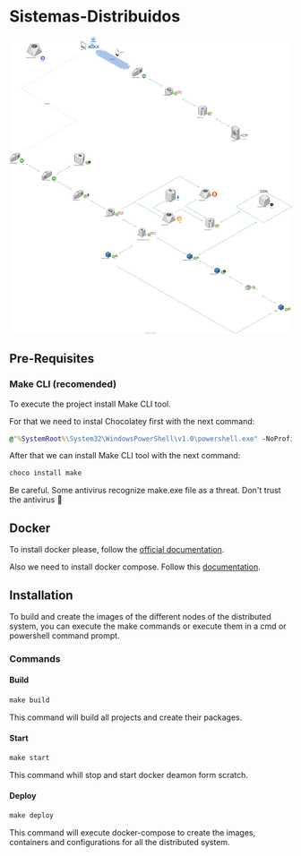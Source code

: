 # Sistemas-Distribuidos

![Diagram](Diagrama%20de%20Infraestructura.drawio.svg)

## Pre-Requisites

### Make CLI (recomended)

To execute the project install Make CLI tool.

For that we need to instal Chocolatey first with the next command:

```cmd
@"%SystemRoot%\System32\WindowsPowerShell\v1.0\powershell.exe" -NoProfile -InputFormat None -ExecutionPolicy Bypass -Command "[System.Net.ServicePointManager]::SecurityProtocol = 3072; iex ((New-Object System.Net.WebClient).DownloadString('https://community.chocolatey.org/install.ps1'))" && SET "PATH=%PATH%;%ALLUSERSPROFILE%\chocolatey\bin"
```

After that we can install Make CLI tool with the next command:

```cmd
choco install make
```

Be careful. Some antivirus recognize make.exe file as a threat. Don't trust the antivirus 🤣

## Docker

To install docker please, follow the [official documentation](https://docs.docker.com/desktop/install/windows-install/ "Docker Doc").

Also we need to install docker compose. Follow this [documentation](https://docs.docker.com/compose/install/other/).

## Installation

To build and create the images of the different nodes of the distributed system, you can execute the make commands or execute them in a cmd or powershell command prompt.

### Commands

#### Build

```cmd
make build
```

This command will build all projects and create their packages.

#### Start

```cmd
make start
```

This command whill stop and start docker deamon form scratch.

#### Deploy

```cmd
make deploy
```

This command will execute docker-compose to create the images, containers and configurations for all the distributed system.
